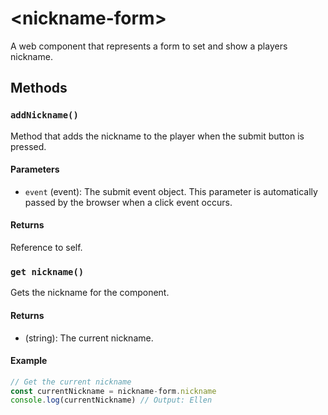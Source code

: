 # &lt;nickname-form&gt;

A web component that represents a form to set and show a players nickname.

## Methods

### `addNickname()`

Method that adds the nickname to the player when the submit button is pressed.

#### Parameters

 - `event` (event): The submit event object. This parameter is automatically passed by the browser when a click event occurs.

#### Returns

Reference to self.

### `get nickname()`

Gets the nickname for the component.

#### Returns
 - (string): The current nickname.

#### Example
```javascript
// Get the current nickname
const currentNickname = nickname-form.nickname
console.log(currentNickname) // Output: Ellen
```
